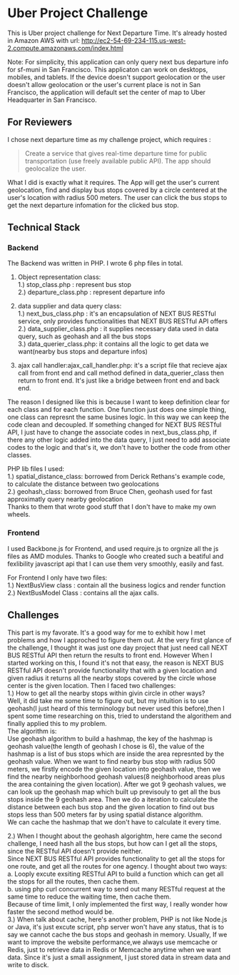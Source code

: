# Uber Project Challenge
This is Uber project challenge for Next Departure Time. It's already hosted in Amazon AWS with url: http://ec2-54-69-234-115.us-west-2.compute.amazonaws.com/index.html

Note: For simplicity, this application can only query next bus departure info for sf-muni in San Francisco. This applicaton can work on 
desktops, mobiles, and tablets. If the device doesn't support geolocation or the user doesn't allow geolocation or the user's current 
place is not in San Francisco, the application will default set the center of map to Uber Headquarter in San Francisco.

## For Reviewers
I chose next departure time as my challenge project, which requires :
> Create a service that gives real-time departure time for public transportation (use freely available public API). The app should geolocalize the user.

What I did is exactly what it requires. The App will get the user's current geolocation, find and display bus stops covered by a circle centered at the user's location with radius 500 meters. The user can click the bus stops to get the next departure infomation for the clicked bus stop.

## Technical Stack
### Backend
The Backend was written in PHP. I wrote 6 php files in total.<br />
1. Object representation class:<br />
   1.) stop_class.php : represent bus stop<br />
   2.) departure_class.php : represent departure info<br />

2. data supplier and data query class:<br />
  1.) next_bus_class.php : it's an encapsulation of NEXT BUS RESTful service, only provides functionalities that NEXT BUS RESTful API offers<br />
  2.) data_supplier_class.php : it supplies necessary data used in data query, such as geohash and all the bus stops<br />
  3.) data_querier_class.php: it contains all the logic to get data we want(nearby bus stops and departure infos)<br />

3. ajax call handler:ajax_call_handler.php: it's a script file that recieve ajax call from front end and call method defined in data_querier_class then return to front end. It's just like a bridge between front end and back end.

The reason I designed like this is because I want to keep definition clear for each class and for each function. One function just does one simple thing, one class can represnt the same busines logic. In this way we can keep the code clean and decoupled. If something changed for NEXT BUS RESTful API, I just have to change the associate codes in next_bus_class.php, if there any other logic added into the data query, I just need to add associate codes to the logic and that's it, we don't have to bother the code from other classes.

PHP lib files I used:<br />
1.) spatial_distance_class: borrowed from Derick Rethans's example code, to calculate the distance between two geolocations<br />
2.) geohash_class: borrowed from Bruce Chen, geohash used for fast approximatly query nearby geolocation<br />
Thanks to them that wrote good stuff that I don't have to make my own wheels. <br />

### Frontend<br />
I used Backbone.js for Frontend, and used require.js to orgnize all the js files as AMD modules.
Thanks to Google who created such a beatiful and fexlibility javascript api that I can use them very smoothly, easily and fast.

For Frontend I only have two files:<br />
1.) NextBusView class : contain all the business logics and render function<br />
2.) NextBusModel Class : contains all the ajax calls.<br />

## Challenges
This part is my favorate. It's a good way for me to exhibit how I met problems and how I approched to figure them out. At the very first glance of the challenge, I thought it was just one day project that just need call NEXT BUS RESTful API then return the results to front end. However When I started working on this, I found it's not that easy, the reason is NEXT BUS RESTful API doesn't provide functionality that with a given location and given radius it returns all the nearby stops covered by the circle whose center is the given location.
Then I faced two challenges:<br /> 
1.) How to get all the nearby stops within givin circle in other ways?<br />
Well, it did take me some time to figure out, but my intuition is to use geohash(I just heard of this terminology but never used this before),then I spent some time researching on this, tried to understand the algorithem and finally applied this to my problem. <br />
The algorithm is: <br />
Use geohash algorithm to build a hashmap, the key of the hashmap is geohash value(the length of geohash I chose is 6), the value of the hashmap is a list of bus stops which are inside the area represnted by the geohash value. When we want to find nearby bus stop with radius 500 meters, we firstly encode the given location into geohash value, then we find the nearby neighborhood geohash values(8 neighborhood areas plus the area containing the given location). After we got 9 geohash values, we can look up the geohash map which built up previsouly to get all the bus stops inside the 9 geohash area. Then we do a iteration to calculate the distance between each bus stop and the given location to find out bus stops less than 500 meters far by using spatial distance algorithm. <br />
We can cache the hashmap that we don't have to calculate it every time.

2.) When I thought about the geohash algorightm, here came the second challenge, I need hash all the bus stops, but how can I get all the stops, since the RESTful API doesn't provide neither. <br />
Since NEXT BUS RESTful API provides functionality to get all the stops for one route, and get all the routes for one agency. I thought about two ways: <br />
a. Looply excute exsiting RESTful API to build a function which can get all the stops for all the routes, then cache them.<br />
b. using php curl concurrent way to send out many RESTful request at the same time to reduce the waiting time, then cache them.<br />
Because of time limit, I only implemented the first way, I really wonder how faster the second method would be.<br />
3.) When talk about cache, here's another problem, PHP is not like Node.js or Java, it's just excute script, php server won't have any status,  that is to say we cannot cache the bus stops and geohash in memory. Usually, If we want to improve the website performance,we always use memcache or Redis, just to retrieve data in Redis or Memcache anytime when we want data.  Since it's just a small assignment, I just stored data in stream data and write to disck.<br />


  
  
  
